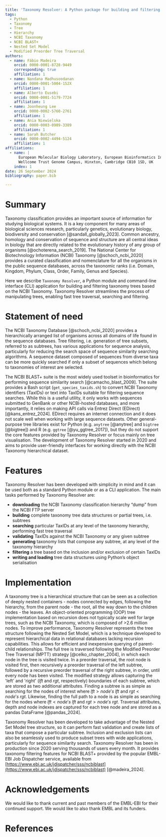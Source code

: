 ```yaml
---
title: 'Taxonomy Resolver: A Python package for building and filtering taxonomy trees'
tags:
  - Python
  - Taxonomy
  - Tree
  - Hierarchy
  - NCBI Taxonomy
  - NCBI BLAST+
  - Nested Set Model
  - Modified Preorder Tree Traversal
authors:
  - name: Fábio Madeira
    orcid: 0000-0001-8728-9449
    corresponding: true
    affiliation: 1
  - name: Nandana Madhusoodanan
    orcid: 0000-0001-5004-152X
    affiliation: 1
  - name: Alberto Eusebi
    orcid: 0000-0001-5179-7724
    affiliation: 1
  - name: Joonheung Lee
    orcid: 0000-0002-5760-2761
    affiliation: 1
  - name: Ania Niewielska
    orcid: 0000-0003-0989-3389
    affiliation: 1
  - name: Sarah Butcher
    orcid: 0000-0002-4494-5124
    affiliation: 1
affiliations:
  - name: | 
      European Molecular Biology Laboratory, European Bioinformatics Institute (EMBL-EBI), 
      Wellcome Trust Genome Campus, Hinxton, Cambridge CB10 1SD, UK
    index: 1
date: 26 September 2024
bibliography: paper.bib

---
```


# Summary

Taxonomy classification provides an important source of information for studying biological systems. It is a key component for many areas of biological sciences research, particularly genetics, evolutionary biology, biodiversity and conservation [@sandall_globally_2023]. Common ancestry, homology and conservation of sequence and structure are all central ideas in biology that are directly related to the evolutionary history of any group of organisms [@ochoterena_search_2019]. The National Center for Biotechnology Information (NCBI) Taxonomy [@schoch_ncbi_2020] provides a curated classification and nomenclature for all the organisms in the public sequence databases, across the taxonomic ranks (i.e. Domain, Kingdom, Phylum, Class, Order, Family, Genus and Species). 

Here we describe ``Taxonomy Resolver``, a Python module and command-line interface (CLI) application for building and filtering taxonomy trees based on the NCBI Taxonomy. Taxonomy Resolver streamlines the process of manipulating trees, enabling fast tree traversal, searching and filtering.

# Statement of need

The NCBI Taxonomy Database [@schoch_ncbi_2020] provides a hierarchically arranged list of organisms across all domains of life found in the sequence databases. Tree filtering, i.e. generation of tree subsets, referred to as subtrees, has various applications for sequence analysis, particularly for reducing the search space of sequence similarity searching algorithms. A sequence dataset composed of sequences from diverse taxa can be more quickly searched if only a subset of sequences which belong to taxonomies of interest are selected. 

The NCBI BLAST+ suite is the most widely used toolset in bioinformatics for performing sequence similarity search [@camacho_blast_2009]. The suite provides a Bash script (`get_species_taxids.sh`) to convert NCBI Taxonomy identifiers (TaxIDs) or text into TaxIDs suitable for filtering sequence searches. While this is a useful utility, it only works with sequences submitted to GenBank or other NCBI-hosted databases, and more importantly, it relies on making API calls via Entrez Direct (EDirect) [@kans_entrez_2024]. EDirect requires an internet connection and it does not scale well when working with large sequence datasets. Other general-purpose tree libraries exist for Python (e.g. ``anytree`` [@anytree] and ``bigtree`` [@bigtree]) and R (e.g. ``ggtree`` [@yu_ggtree_2017]), but they do not support the core features provided by Taxonomy Resolver or focus mainly on tree visualisation. The development of Taxonomy Resolver started in 2020 and aims to provide user-friendly interfaces for working directly with the NCBI Taxonomy hierarchical dataset.

# Features

Taxonomy Resolver has been developed with simplicity in mind and it can be used both as a standard Python module or as a CLI application. The main tasks performed by Taxonomy Resolver are:

* **downloading** the NCBI Taxonomy classification hierarchy “dump” from the NCBI FTP server
* **building** complete taxonomy tree data structures or partial trees, i.e. subtrees
* **searching** particular TaxIDs at any level of the taxonomy hierarchy, performing fast tree traversal
* **validating** TaxIDs against the NCBI Taxonomy or any given subtree
* **generating** taxonomy lists that compose any subtree, at any level of the taxonomy hierarchy
* **filtering** a tree based on the inclusion and/or exclusion of certain TaxIDs
* **writing and loading** tree data structures using Python’s object serialisation

# Implementation

A taxonomy tree is a hierarchical structure that can be seen as a collection of deeply nested containers - nodes connected by edges, following the hierarchy, from the parent node - the root, all the way down to the children nodes - the leaves. An object-oriented programming (OOP) tree implementation based on recursion does not typically scale well for large trees, such as the NCBI Taxonomy, which is composed of >2.6 million nodes. To improve performance, Taxonomy Resolver represents the tree structure following the Nested Set Model, which is a technique developed to represent hierarchical data in relational databases lacking recursion capabilities. This allows for efficient and inexpensive querying of parent-child relationships. The full tree is traversed following the Modified Preorder Tree Traversal (MPTT) strategy [@celko_chapter_2004], in which each node in the tree is visited twice. In a preorder traversal, the root node is visited first, then recursively a preorder traversal of the left subtree, followed by a recursive preorder traversal of the right subtree, in order, until every node has been visited. The modified strategy allows capturing the 'left' and 'right' ($lft$ and $rgt$, respectively) boundaries of each subtree, which are stored as two additional attributes. Finding a subtree is as simple as searching for the nodes of interest where $lft > node's\ lft$ and $rgt < node's\ rgt$. Likewise, finding the full path to a node is as simple as searching for the nodes where $lft < node's\ lft$ and $rgt > node's\ rgt$. Traversal attributes, depth and node indexes are captured for each tree node and are stored as a pandas DataFrame [@pandas_2024].

Taxonomy Resolver has been developed to take advantage of the Nested Set Model tree structure, so it can perform fast validation and create lists of taxa that compose a particular subtree. Inclusion and exclusion lists can also be seamlessly used to produce subset trees with wide applications, particularly for sequence similarity search. Taxonomy Resolver has been in production since 2020 serving thousands of users every month. It provides taxonomy filtering features for NCBI BLAST+ provided by the popular EMBL-EBI Job Dispatcher service, available from [https://www.ebi.ac.uk/jdispatcher/sss/ncbiblast](https://www.ebi.ac.uk/jdispatcher/sss/ncbiblast) [@madeira_2024].

# Acknowledgements

We would like to thank current and past members of the EMBL-EBI for their continued support. We would like to also thank EMBL and its funders.

# References
